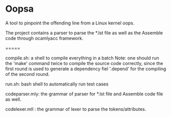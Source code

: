 Oopsa
=====

A tool to pinpoint the offending line from a Linux kernel oops. 

The project contains a parser to parse the *.lst file as well as the Assemble code through ocamlyacc framework. 

=====

compile.sh: a shell to compile everything in a batch 
    Note: one should run the 'make' command twice to compile the source code correctly, since the first round is used to generate a dependency fiel '.depend' for the compiling of the second round. 

run.sh:         bash shell to automatically run test cases 

codeparser.mly: the grammar of parser for *.lst file and Assemble code file as well.

codelexer.mll : the grammar of lexer to parse the tokens/attributes. 



